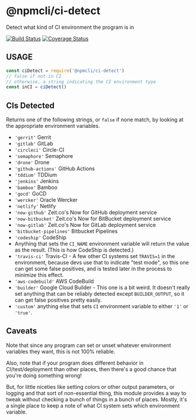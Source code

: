 # @npmcli/ci-detect

Detect what kind of CI environment the program is in

[![Build Status](https://travis-ci.com/npm/ci-detect.svg?branch=master)](https://travis-ci.com/npm/ci-detect)
[![Coverage Status](https://coveralls.io/repos/github/npm/ci-detect/badge.svg?branch=master)](https://coveralls.io/github/npm/ci-detect?branch=master)

## USAGE

```js
const ciDetect = require('@npmcli/ci-detect')
// false if not in CI
// otherwise, a string indicating the CI environment type
const inCI = ciDetect()
```

## CIs Detected

Returns one of the following strings, or `false` if none match, by looking
at the appropriate environment variables.

* `'gerrit'` Gerrit
* `'gitlab'` GitLab
* `'circleci'` Circle-CI
* `'semaphore'` Semaphore
* `'drone'` Drone
* `'github-actions'` GitHub Actions
* `'tddium'` TDDium
* `'jenkins'` Jenkins
* `'bamboo'` Bamboo
* `'gocd'` GoCD
* `'wercker'` Oracle Wercker
* `'netlify'` Netlify
* `'now-github'` Zeit.co's Now for GitHub deployment service
* `'now-bitbucket'` Zeit.co's Now for BitBucket deployment service
* `'now-gitlab'` Zeit.co's Now for GitLab deployment service
* `'bitbucket-pipelines'` Bitbucket Pipelines
* `'codeship'` CodeShip
* Anything that sets the `CI_NAME` environment variable will return the
  value as the result.  (This is how CodeShip is detected.)
* `'travis-ci'` Travis-CI - A few other CI systems set `TRAVIS=1` in the
  environment, because devs use that to indicate "test mode", so this one
  can get some false positives, and is tested later in the process to
  minimize this effect.
* `'aws-codebuild'` AWS CodeBuild
* `'builder'` Google Cloud Builder - This one is a bit weird.  It doesn't
  really set anything that can be reliably detected except
  `BUILDER_OUTPUT`, so it can get false positives pretty easily.
* `'custom'` anything else that sets `CI` environment variable to either
  `'1'` or `'true'`.

## Caveats

Note that since any program can set or unset whatever environment variables
they want, this is not 100% reliable.

Also, note that if your program does different behavior in
CI/test/deployment than other places, then there's a good chance that
you're doing something wrong!

But, for little niceties like setting colors or other output parameters, or
logging and that sort of non-essential thing, this module provides a way to
tweak without checking a bunch of things in a bunch of places.  Mostly,
it's a single place to keep a note of what CI system sets which environment
variable.
